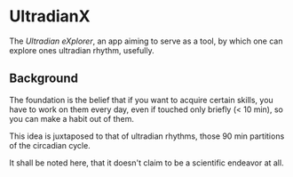 # UltradianX

The _Ultradian eXplorer_, 
    an app aiming to serve as a tool, 
    by which one can explore ones ultradian rhythm, usefully.


## Background

The foundation is the belief 
    that if you want to acquire certain skills, 
    you have to work on them every day,
    even if touched only briefly  (< 10 min), 
    so you can make a habit out of them. 

This idea is juxtaposed to that of ultradian rhythms, 
    those 90 min partitions of the circadian cycle. 

It shall be noted here, 
    that it doesn't claim to be a scientific endeavor at all.








